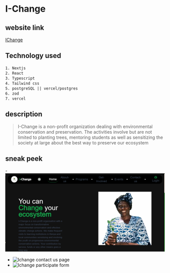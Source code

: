# I-Change
## website link
[IChange](https://www.i-change.vercel.app)
## Technology used  
    1. Nextjs  
    2. React
    3. Typescript
    4. Tailwind css
    5. postgreSQL || vercel/postgres
    6. zod
    7. vercel
## description
   > I-Change is a non-profit organization dealing with environmental conservation and preservation. The activities involve but are not limited to planting trees, mentoring students as well as sensitizing the society at large about the best way to preserve our ecosystem
## sneak peek
   -![IChange landing page](landingPage.PNG)
   - ![Ichange contact us page]()
   - ![Ichange participate form]()


  
